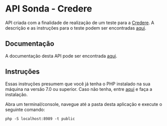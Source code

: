 # API Sonda - Credere

API criada com a finalidade de realização de um teste para a [Credere](https://meucredere.com.br/). A descrição e as instruções para o teste podem ser encontradas [aqui](https://gist.github.com/sandsu/6b81ecde9d4bd1973df61579e84fe402). 

## Documentação

A documentação desta API pode ser encontrada [aqui](documentation.md).

## Instruções 

Essas instruções presumem que você já tenha o PHP instalado na sua máquina na versão 7.0 ou superior. Caso não tenha, entre [aqui](https://secure.php.net/manual/pt_BR/install.php) e faça a instalação.

Abra um terminal/console, navegue até a pasta desta aplicação e execute o seguinte comando:
```
php -S localhost:8989 -t public
```
